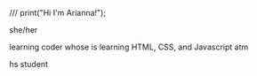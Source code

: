 
///
print("Hi I'm Arianna!");

she/her 

learning coder whose is learning HTML, CSS, and Javascript atm 

hs student 

